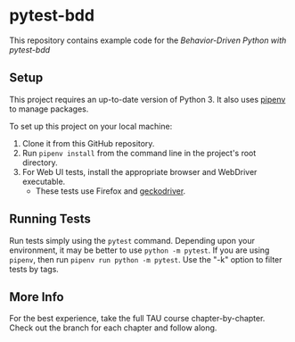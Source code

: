 # pytest-bdd
This repository contains example code for the
*Behavior-Driven Python with pytest-bdd* 

## Setup
This project requires an up-to-date version of Python 3.
It also uses [pipenv](https://pipenv.readthedocs.io/) to manage packages.

To set up this project on your local machine:
1. Clone it from this GitHub repository.
2. Run `pipenv install` from the command line in the project's root directory.
3. For Web UI tests, install the appropriate browser and WebDriver executable.
   * These tests use Firefox and [geckodriver](https://github.com/mozilla/geckodriver/releases).

## Running Tests
Run tests simply using the `pytest` command.
Depending upon your environment, it may be better to use `python -m pytest`.
If you are using `pipenv`, then run `pipenv run python -m pytest`.
Use the "-k" option to filter tests by tags.

## More Info
For the best experience, take the full TAU course chapter-by-chapter.
Check out the branch for each chapter and follow along.
